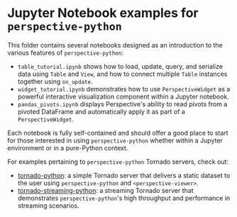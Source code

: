 # Jupyter Notebook examples for `perspective-python`

This folder contains several notebooks designed as an introduction to the various features of `perspective-python`:

- `table_tutorial.ipynb` shows how to load, update, query, and serialize data using `Table` and `View`, and how to connect multiple `Table` instances together using `on_update`.
- `widget_tutorial.ipynb` demonstrates how to use `PerspectiveWidget` as a powerful interactive visualization component within a Jupyter notebook.
- `pandas_pivots.ipynb` displays Perspective's ability to read pivots from a pivoted DataFrame and automatically apply it as part of a `PerspectiveWidget`.

Each notebook is fully self-contained and should offer a good place to start for those interested in using `perspective-python` whether within a Jupyter environment or in a pure-Python context.

For examples pertaining to `perspective-python` Tornado servers, check out:

- [tornado-python](https://github.com/finos/perspective/tree/master/examples/tornado-python): a simple Tornado server that delivers a static dataset to the user using `perspective-python` and `<perspective-viewer>`.
- [tornado-streaming-python](https://github.com/finos/perspective/tree/master/examples/tornado-streaming-python): a streaming Tornado server that demonstrates `perspective-python`'s high throughput and performance in streaming scenarios.
